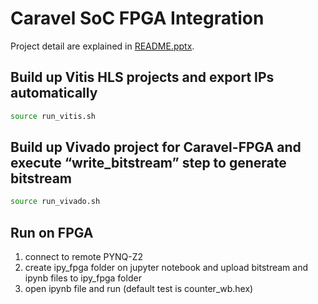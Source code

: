 # Caravel SoC FPGA Integration
Project detail are explained in [README.pptx](https://github.com/bol-edu/caravel-soc_fpga-lab/blob/main/labi/doc/README.pptx).

## Build up Vitis HLS projects and export IPs automatically
```sh
source run_vitis.sh
```

## Build up Vivado project for Caravel-FPGA and execute “write_bitstream” step to generate bitstream
```sh
source run_vivado.sh
```
## Run on FPGA
1. connect to remote PYNQ-Z2
2. create ipy_fpga folder on jupyter notebook and upload bitstream and ipynb files to ipy_fpga folder
3. open ipynb file and run (default test is counter_wb.hex)
